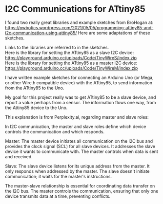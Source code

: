 # I2C Communications for ATtiny85

I found two really great libraries and example sketches from BroHogan at: https://pwbotics.wordpress.com/2021/05/05/programming-attiny85-and-i2c-communication-using-attiny85/
Here are some adaptations of these sketches.

Links to the libraries are referred to in the sketches.<br>
Here is the library for setting the ATtiny85 as a slave I2C device:<br>
https://playground.arduino.cc/uploads/Code/TinyWireS/index.zip<br>
Here is the library for setting the ATtiny85 as a master I2C device:<br>
https://playground.arduino.cc/uploads/Code/TinyWireM/index.zip

I have written example sketches for connecting an Arduino Uno (or Mega, or other Wire.h compatible device) with the ATtiny85, to send information from the ATtiny85 to the Uno.<p>

My goal for this project really was to get ATtiny85 to be a slave device, and report a value perhaps from a sensor. The information flows one way, from the Attiny85 device to the Uno.<p>

This explanation is from Perplexity.ai, regarding master and slave roles:

In I2C communication, the master and slave roles define which device controls the communication and which responds.<p>
Master: The master device initiates all communication on the I2C bus and provides the clock signal (SCL) for all slave devices. It addresses the slave device it wants to communicate with. The master controls when data is sent and received.<p>
Slave: The slave device listens for its unique address from the master. It only responds when addressed by the master. The slave doesn't initiate communication; it waits for the master's instructions.<p>
The master-slave relationship is essential for coordinating data transfer on the I2C bus. The master controls the communication, ensuring that only one device transmits data at a time, preventing conflicts.
